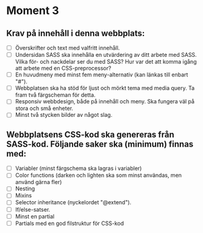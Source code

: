 # Moment 3

## Krav på innehåll i denna webbplats:

- [ ] Överskrifter och text med valfritt innehåll.
- [ ] Undersidan SASS ska innehålla en utvärdering av ditt arbete med SASS. Vilka för- och nackdelar ser du med SASS? Hur var det att komma igång att arbete med en CSS-preprocessor?
- [ ] En huvudmeny med minst fem meny-alternativ (kan länkas till enbart "#").
- [ ] Webbplatsen ska ha stöd för ljust och mörkt tema med media query. Ta fram två färgscheman för detta.
- [ ] Responsiv webbdesign, både på innehåll och meny. Ska fungera väl på stora och små enheter.
- [ ] Minst två stycken bilder av något slag.

## Webbplatsens CSS-kod ska genereras från SASS-kod. Följande saker ska (minimum) finnas med:

- [ ] Variabler (minst färgschema ska lagras i variabler)
- [ ] Color functions (darken och lighten ska som minst användas, men använd gärna fler)
- [ ] Nesting
- [ ] Mixins
- [ ] Selector inheritance (nyckelordet "@extend").
- [ ] If/else-satser.
- [ ] Minst en partial
- [ ] Partials med en god filstruktur för CSS-kod
